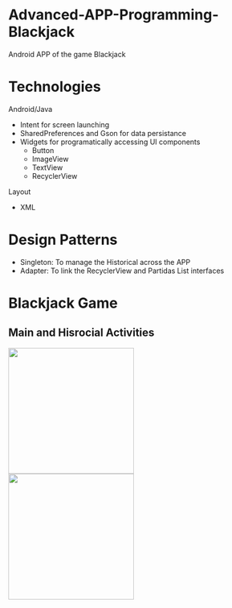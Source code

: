 # Advanced-APP-Programming-Blackjack
Android APP of the game Blackjack

# Technologies
Android/Java
* Intent for screen launching
* SharedPreferences and Gson for data persistance
* Widgets for programatically accessing UI components
    * Button
    * ImageView
    * TextView
    * RecyclerView

Layout
* XML

# Design Patterns
* Singleton: To manage the Historical across the APP
* Adapter: To link the RecyclerView and Partidas List interfaces

# Blackjack Game

## Main and Hisrocial Activities
<div class="row">
  <div class="column">
    <img src="https://github.com/grimloc-aduque/Android-Blackjack/blob/master/git_images/main_activity.png" style="width:250px;"/>
  </div>
  <div class="column">
    <img src="https://github.com/grimloc-aduque/Android-Blackjack/blob/master/git_images/historico_activity.png" style="width:250px;"/>
  </div>
</div>
